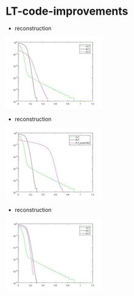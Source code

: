 # LT-code-improvements

+ reconstruction
<img src="figures/regular.png" width="50%" height="50%" />

+ reconstruction
<img src="figures/1.png" width="50%" height="50%" />

+ reconstruction
<img src="figures/0.1.png" width="50%" height="50%" />
